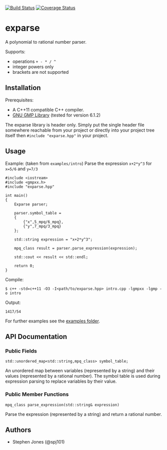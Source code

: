 [![Build Status](https://travis-ci.org/spj101/exparse.svg?branch=master)](https://travis-ci.org/spj101/exparse)
[![Coverage Status](https://coveralls.io/repos/github/spj101/exparse/badge.svg?branch=master)](https://coveralls.io/github/spj101/exparse?branch=master)

# exparse

A polynomial to rational number parser.  

Supports:
* operations `+ - * / ^`  
* integer powers only
* brackets are not supported

## Installation

Prerequisites:
* A C++11 compatible C++ compiler.
* [GNU GMP Library](https://gmplib.org/) (tested for version 6.1.2)

The exparse library is header only. Simply put the single header file somewhere reachable from your project or directly into your project tree itself then `#include "exparse.hpp"` in your project.

## Usage

Example: (taken from `examples/intro`) Parse the expression `x+2*y^3` for `x=5/6` and `y=7/3`

```
#include <iostream>
#include <gmpxx.h>
#include "exparse.hpp"

int main()
{
    Exparse parser;

    parser.symbol_table =
    {
        {"x",5_mpq/6_mpq},
        {"y",7_mpq/3_mpq}
    };
    
    std::string expression = "x+2*y^3";
    
    mpq_class result = parser.parse_expression(expression);
    
    std::cout << result << std::endl;
    
    return 0;
}
```

Compile:
```
$ c++ -std=c++11 -O3 -I<path/to/exparse.hpp> intro.cpp -lgmpxx -lgmp -o intro
```

Output:
```
1417/54
```

For further examples see the [examples folder](examples).

## API Documentation

### Public Fields

`std::unordered_map<std::string,mpq_class> symbol_table;`

An unordered map between variables (represented by a string) and their values (represented by a rational number). The symbol table is used during expression parsing to replace variables by their value.

### Public Member Functions

`mpq_class parse_expression(std::string& expression)`

Parse the expression (represented by a string) and return a rational number.

## Authors

* Stephen Jones (@spj101)


